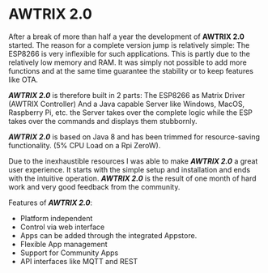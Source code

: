 # AWTRIX 2.0



After a break of more than half a year the development of **AWTRIX 2.0** started.
The reason for a complete version jump is relatively simple:
The ESP8266 is very inflexible for such applications. This is partly due to the relatively low memory and RAM. It was simply not possible to add more functions and at the same time guarantee the stability or to keep features like OTA.

***AWTRIX 2.0*** is therefore built in 2 parts:
The ESP8266 as Matrix Driver (AWTRIX Controller)
And a Java capable Server like Windows, MacOS, Raspberry Pi, etc. the Server takes over the complete logic while the ESP takes over the commands and displays them stubbornly.

***AWTRIX 2.0*** is based on Java 8 and has been trimmed for resource-saving functionality.
(5% CPU Load on a Rpi ZeroW).

Due to the inexhaustible resources I was able to make ***AWTRIX 2.0*** a great user experience. It starts with the simple setup and installation and ends with the intuitive operation. ***AWTRIX 2.0*** is the result of one month of hard work and very good feedback from the community.

Features of ***AWTRIX 2.0***:
- Platform independent
- Control via web interface
- Apps can be added through the integrated Appstore.
- Flexible App management
- Support for Community Apps
- API interfaces like MQTT and REST

